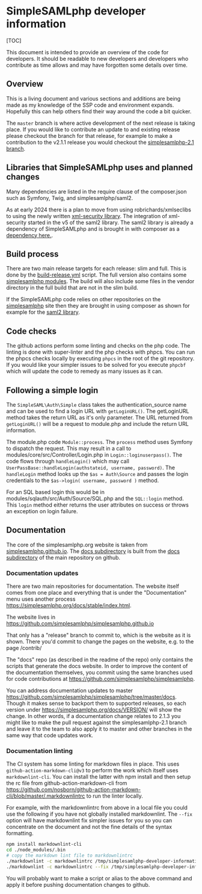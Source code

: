 # SimpleSAMLphp developer information

<!-- 
	This file is written in Markdown syntax. 
	For more information about how to use the Markdown syntax, read here:
	http://daringfireball.net/projects/markdown/syntax
-->

[TOC]

This document is intended to provide an overview of the code for developers.
It should be readable to new developers and developers who contribute as
time allows and may have forgotten some details over time.

## Overview

This is a living document and various sections and additions are being made
as my knowledge of the SSP code and environment expands. Hopefully this can help
others find their way around the code a bit quicker.

The `master` branch is where active development of the next release is
taking place. If you would like to contribute an update to and
existing release please checkout the branch for that release, for
example to make a contribution to the v2.1.1 release you would
checkout the [simplesamlphp-2.1
branch](https://github.com/simplesamlphp/simplesamlphp/tree/simplesamlphp-2.1).

## Libraries that SimpleSAMLphp uses and planned changes

Many dependencies are listed in the require clause of the composer.json such as Symfony, Twig, and simplesamlphp/saml2.

As at early 2024 there is a plan to move from using robrichards/xmlseclibs to using the newly written [xml-security
library](https://github.com/simplesamlphp/xml-security). The integration of xml-security started in the v5 of the saml2 library.
The saml2 library is already a dependency of SimpleSAMLphp and is brought in with composer as a [dependency here.](https://github.com/simplesamlphp/simplesamlphp/blob/15019f97eb1b4041859582b8b6f39fe432b603af/composer.json#L66C21-L66C29).

## Build process

There are two main release targets for each release: slim and full.
This is done by the
[build-release.yml](https://github.com/simplesamlphp/simplesamlphp/blob/master/.github/workflows/build-release.yml)
script. The full version also contains some [simplesamlphp
modules](https://github.com/simplesamlphp/simplesamlphp/blob/master/.github/build/full.json).
The build will also include some files in the vendor directory in the
full build that are not in the slim build.

If the SimpleSAMLphp code relies on other repositories on the [simplesamlphp](https://github.com/simplesamlphp) site then
they are brought in using composer as shown for example for the [saml2 library](https://github.com/simplesamlphp/simplesamlphp/blob/435ce92874a789101495504cd6c4da600fb01334/composer.json#L73).

## Code checks

The github actions perform some linting and checks on the php code.
The linting is done with super-linter and the php checks with phpcs.
You can run the phpcs checks locally by executing `phpcs` in the root
of the git repository. If you would like your simpler issues to be
solved for you execute `phpcbf` which will update the code to remedy
as many issues as it can.

## Following a simple login

The `SimpleSAML\Auth\Simple` class takes the authentication_source
name and can be used to find a login URL with `getLoginURL()`. The
getLoginURL method takes the return URL as it's only parameter. The
URL returned from `getLoginURL()` will be a request to module.php and
include the return URL information.

The module.php code `Module::process`. The `process` method uses
Symfony to dispatch the request. This may result in a call to
modules/core/src/Controller/Login.php in `Login::loginuserpass()`. The
code flows through `handleLogin()` which may call
`UserPassBase::handleLogin(authstateid, username, password)`. The
`handleLogin` method looks up the `$as = Auth\Source` and passes the
login credentials to the `$as->login( username, password )` method.

For an SQL based login this would be in
modules/sqlauth/src/Auth/Source/SQL.php and the `SQL::login` method.
This `login` method either returns the user attributes on success or
throws an exception on login failure.

## Documentation

The core of the simplesamlphp.org website is taken from
[simplesamlphp.github.io](https://github.com/simplesamlphp/simplesamlphp.github.io).
The [docs subdirectory](https://simplesamlphp.org/docs/) is built from
the [docs
subdirectory](https://github.com/simplesamlphp/simplesamlphp/tree/master/docs)
of the main repository on github.

### Documentation updates

There are two main repositories for documentation. The website itself
comes from one place and everything that is under the "Documentation"
menu uses another process
<https://simplesamlphp.org/docs/stable/index.html>.

The website lives in <https://github.com/simplesamlphp/simplesamlphp.github.io>

That only has a "release" branch to commit to, which is the website as
it is shown. There you'd commit to change the pages on the website,
e.g. to the page /contrib/

The "docs" repo (as described in the readme of the repo) only contains
the scripts that generate the docs website. In order to improve the
content of the documentation themselves, you commit using the same branches used
for code contributions at
<https://github.com/simplesamlphp/simplesamlphp>.

You can address documentation updates to master
<https://github.com/simplesamlphp/simplesamlphp/tree/master/docs>.
Though it makes sense to backport them to supported releases, so each
version under <https://simplesamlphp.org/docs/VERSION/> will show the
change. In other words, if a documentation change relates to 2.1.3 you
might like to make the pull request against the simplesamlphp-2.1
branch and leave it to the team to also apply it to master and other
branches in the same way that code updates work.

### Documentation linting

The CI system has some linting for markdown files in place. This uses
`github-action-markdown-cli@v3` to perform the work which itself uses
`markdownlint-cli`. You can install the latter with npm install and
then setup the rc file from github-action-markdown-cli from
<https://github.com/nosborn/github-action-markdown-cli/blob/master/.markdownlintrc>
to run the linter locally.

For example, with the markdownlintrc from above in a local file you
could use the following if you have not globally installed
markdownlint. The `--fix` option will have markdownlint fix simpler
issues for you so you can concentrate on the document and not the fine
details of the syntax formatting.

```bash
npm install markdownlint-cli
cd ./node_modules/.bin
# copy the markdown lint file to markdownlintrc
./markdownlint -c markdownlintrc /tmp/simplesamlphp-developer-information.md
./markdownlint -c markdownlintrc --fix /tmp/simplesamlphp-developer-information.md
```

You will probably want to make a script or alias to the above command
and apply it before pushing documentation changes to github.

